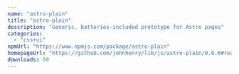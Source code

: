 ```yaml
---
name: "astro-plain"
title: "astro-plain"
description: "Generic, batteries-included prototype for Astro pages"
categories:
  - "css+ui"
npmUrl: "https://www.npmjs.com/package/astro-plain"
homepageUrl: "https://github.com/johnhenry/lib/js/astro-plain/0.0.6#readme"
downloads: 59
---
```

